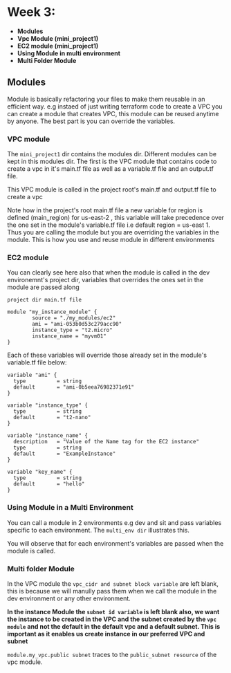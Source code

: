# Week 3: 
- **Modules**
- **Vpc Module (mini_project1)**
- **EC2 module (mini_project1)**
- **Using Module in multi environment**
- **Multi Folder Module**

## Modules

Module is basically refactoring your files to make them reusable in an efficient way. e.g instaed of just writing terraform code to create a VPC you can create a module that creates VPC, this module can be reused anytime by anyone. The best part is you can override the variables.

### VPC module
The `mini_project1` dir contains the modules dir. Different modules can be kept in this modules dir. The first is the VPC module that contains code to create a vpc in it's main.tf file as well as a variable.tf file and an output.tf file.

This VPC module is called in the project root's main.tf and output.tf file to create a vpc

Note how in the project's root main.tf file a new variable for region is defined (main_region) for us-east-2 , this variable will take precedence over the one set in the module's variable.tf file i.e default region = us-east 1. 
Thus you are calling the module but you are overriding the variables in the module.  This is how you use and reuse module in different environments

### EC2 module

You can clearly see here also that when the module is called in the dev environemnt's project dir, variables that overrides the ones set in the module are passed along

`project dir main.tf file`
```
module "my_instance_module" {
        source = "./my_modules/ec2"
        ami = "ami-053b0d53c279acc90"
        instance_type = "t2.micro"
        instance_name = "myvm01"
}
``` 
Each of these variables will override those already set in the module's variable.tf file below:

```
variable "ami" {
  type          = string
  default       = "ami-0b5eea76982371e91"
}

variable "instance_type" {
  type          = string
  default       = "t2-nano"
}

variable "instance_name" {
  description   = "Value of the Name tag for the EC2 instance"
  type          = string
  default       = "ExampleInstance"
}

variable "key_name" {
  type          = string
  default       = "hello"
}

```

### Using Module in a Multi Environment 

You can call a module in 2 environments e.g dev and sit and pass variables specific to each environment. The `multi_env dir` illustrates this.

You will observe that for each environment's variables are passed when the  module is called.

### Multi folder Module

In the VPC module the `vpc_cidr and subnet block variable` are left blank, this is because we will manully pass them when we call the module in the dev environment or any other environment.

**In the instance Module the `subnet id variable` is left blank also, we want the instance to be created in the VPC and the subnet created by the `vpc module` and not the default in the default vpc and a default subnet. This is important as it enables us create instance in our preferred VPC and subnet**


`module.my_vpc.public subnet` traces to the `public_subnet resource` of the vpc module. 


